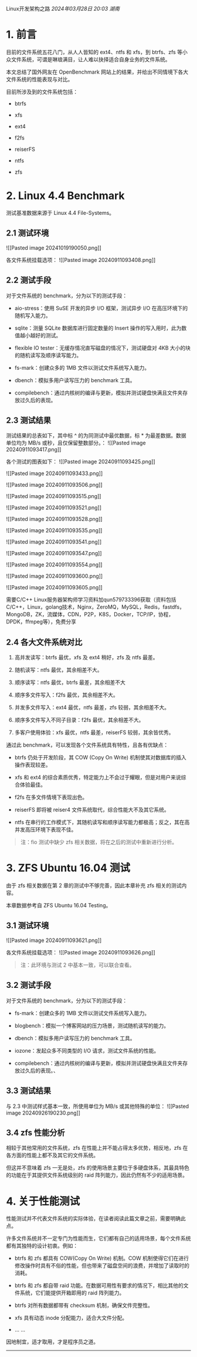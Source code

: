 
Linux开发架构之路 _2024年03月28日 20:03_ _湖南_

# 1. 前言

目前的文件系统五花八门，从人人皆知的 ext4、ntfs 和 xfs，到 btrfs、zfs 等小众文件系统，可谓是琳琅满目，让人难以抉择适合自身业务的文件系统。

本文总结了国外网友在 OpenBenchmark 网站上的结果，并给出不同情境下各大文件系统的性能表现与对比。

目前所涉及到的文件系统包括：

- btrfs

- xfs

- ext4

- f2fs

- reiserFS

- ntfs

- zfs

# 2. Linux 4.4 Benchmark

测试基准数据来源于 Linux 4.4 File-Systems。

## 2.1 测试环境

![[Pasted image 20241019190050.png]]

各文件系统挂载选项：
![[Pasted image 20240911093408.png]]

## 2.2 测试手段

对于文件系统的 benchmark，分为以下的测试手段：

- aio-stress：使用 SuSE 开发的异步 I/O 框架，测试异步 I/O 在高压环境下的随机写入能力。

- sqlite：测量 SQLite 数据库进行固定数量的 Insert 操作的写入用时，此为数值越小越好的测试。

- flexible IO tester：无缓存情况直写磁盘的情况下，测试硬盘对 4KB 大小的块的随机读写及顺序读写能力。

- fs-mark：创建众多的 1MB 文件以测试文件系统写入能力。

- dbench：模拟多用户读写压力的 benchmark 工具。

- compilebench：通过内核树的编译与更新，模拟并测试硬盘快满且文件夹存放过久后的表现。

## 2.3 测试结果

测试结果的总表如下，其中标 ^ 的为同测试中最优数据，标 * 为最差数据。数据单位均为 MB/s 或秒，且仅保留整数部分。：
![[Pasted image 20240911093417.png]]

各个测试的图表如下：
![[Pasted image 20240911093425.png]]

![[Pasted image 20240911093433.png]]

![[Pasted image 20240911093506.png]]

![[Pasted image 20240911093515.png]]

![[Pasted image 20240911093521.png]]

![[Pasted image 20240911093528.png]]

![[Pasted image 20240911093535.png]]

![[Pasted image 20240911093541.png]]

![[Pasted image 20240911093547.png]]

![[Pasted image 20240911093554.png]]

![[Pasted image 20240911093600.png]]

![[Pasted image 20240911093605.png]]

需要C/C++ Linux服务器架构师学习资料加qun579733396获取（资料包括C/C++，Linux，golang技术，Nginx，ZeroMQ，MySQL，Redis，fastdfs，MongoDB，ZK，流媒体，CDN，P2P，K8S，Docker，TCP/IP，协程，DPDK，ffmpeg等），免费分享

## 2.4 各大文件系统对比

1. 高并发读写：btrfs 最优，xfs 及 ext4 稍好，zfs 及 ntfs 最差。

1. 随机读写：ntfs 最优，其余相差不大。

1. 顺序读写：ntfs 最优，btrfs 最差，其余相差不大

1. 顺序多文件写入：f2fs 最优，其余相差不大。

1. 并发多文件写入：ext4 最优，ntfs 最差，zfs 较弱，其余相差不大。

1. 顺序多文件写入不同子目录：f2fs 最优，其余相差不大。

1. 多客户使用体验：xfs 最优，ntfs 最差，reiserFS 较弱，其余皆优秀。

通过此 benchmark，可以发现各个文件系统具有特性，且各有优缺点：

- btrfs 仍处于开发阶段，其 COW (Copy On Write) 机制使其对数据库的插入操作表现较差。

- xfs 和 ext4 的综合素质优秀，特定能力上不会过于耀眼，但是对用户来说综合体验最佳。

- f2fs 在多文件情境下表现出色。

- reiserFS 即将被 reiser4 文件系统取代，综合性能大不及其它系统。

- ntfs 在串行的工作模式下，其随机读写和顺序读写能力都极高；反之，其在高并发高压环境下表现不佳。

> 注：fio 测试中缺少 zfs 相关数据，将在之后的测试中重新进行分析。

# 3. ZFS Ubuntu 16.04 测试

由于 zfs 相关数据在第 2 章的测试中不够完善，因此本章补充 zfs 相关的测试内容。

本章数据参考自 ZFS Ubuntu 16.04 Testing。

## 3.1 测试环境

![[Pasted image 20240911093621.png]]

各文件系统挂载选项：
![[Pasted image 20240911093626.png]]

> 注：此环境与测试 2 中基本一致，可以联合查看。

## 3.2 测试手段

对于文件系统的 benchmark，分为以下的测试手段：

- fs-mark：创建众多的 1MB 文件以测试文件系统写入能力。

- blogbench：模拟一个博客网站的压力场景，测试随机读写的能力。

- dbench：模拟多用户读写压力的 benchmark 工具。

- iozone：发起众多不同类型的 I/O 请求，测试文件系统的性能。

- compilebench：通过内核树的编译与更新，模拟并测试硬盘快满且文件夹存放过久后的表现。、

## 3.3 测试结果

与 2.3 中测试样式基本一致，所使用单位为 MB/s 或其他特殊的单位：
![[Pasted image 20240926190230.png]]

## 3.4 zfs 性能分析

相较于其他常用的文件系统，zfs 在性能上并不能占得太多优势，相反地，zfs 在各方面的性能上都不及其它的文件系统。

但这并不意味着 zfs 一无是处，zfs 的使用场景主要位于多硬盘体系，其最具特色的功能在于其提供文件系统级别的 raid 阵列能力，因此仍然有不少的适用场景。

# 4. 关于性能测试

性能测试并不代表文件系统的实际体验，在读者阅读此篇文章之前，需要明确此点。

许多文件系统并不一定专门为性能而生，它们都有自己的适用场景，每个文件系统都有其独特的设计初衷。例如：

- btrfs 和 zfs 都具有 COW(Copy On Write) 机制。COW 机制使得它们在进行修改操作时具有不俗的性能，但也带来了磁盘空间的浪费，并增加了读取时的消耗。

- btrfs 和 zfs 都自带 raid 功能。在数据可用性有要求的情况下，相比其他的文件系统，它们能提供开箱即用的 raid 阵列能力。

- btrfs 对所有数据都带有 checksum 机制，确保文件完整性。

- xfs 具有动态 inode 分配能力，适合大文件分配。

- … …

因地制宜，适才取用，才是程序员之道。

---


​
